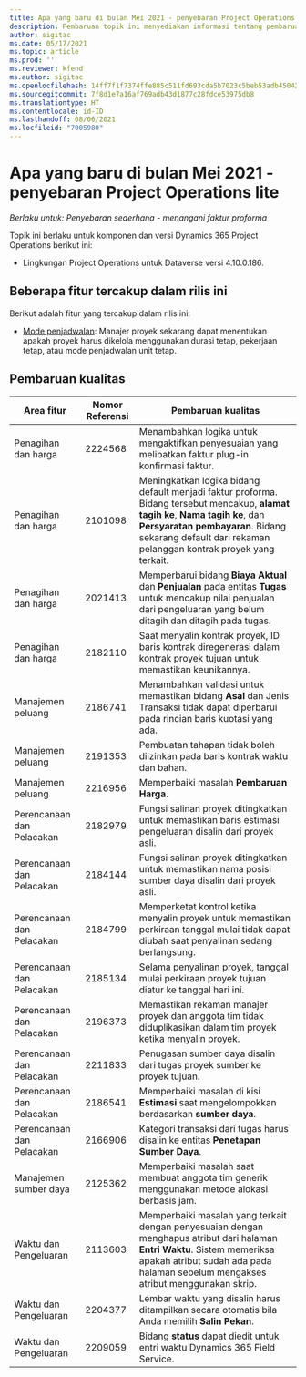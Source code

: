```yaml
---
title: Apa yang baru di bulan Mei 2021 - penyebaran Project Operations lite
description: Pembaruan topik ini menyediakan informasi tentang pembaruan kualitas yang tersedia di penyebaran Project Operations lite Mei 2021.
author: sigitac
ms.date: 05/17/2021
ms.topic: article
ms.prod: ''
ms.reviewer: kfend
ms.author: sigitac
ms.openlocfilehash: 14ff7f1f7374ffe885c511fd693cda5b7023c5beb53adb45042ddda1e932c93d
ms.sourcegitcommit: 7f8d1e7a16af769adb43d1877c28fdce53975db8
ms.translationtype: HT
ms.contentlocale: id-ID
ms.lasthandoff: 08/06/2021
ms.locfileid: "7005980"
---
```

# <a name="whats-new-may-2021---project-operations-lite-deployment"></a>Apa yang baru di bulan Mei 2021 - penyebaran Project Operations lite

_Berlaku untuk: Penyebaran sederhana - menangani faktur proforma_

Topik ini berlaku untuk komponen dan versi Dynamics 365 Project Operations berikut ini:

   - Lingkungan Project Operations untuk Dataverse versi 4.10.0.186.

## <a name="features-included-in-this-release"></a>Beberapa fitur tercakup dalam rilis ini

Berikut adalah fitur yang tercakup dalam rilis ini:

- [Mode penjadwalan](../../project-management/scheduling-modes.md): Manajer proyek sekarang dapat menentukan apakah proyek harus dikelola menggunakan durasi tetap, pekerjaan tetap, atau mode penjadwalan unit tetap.

## <a name="quality-updates"></a>Pembaruan kualitas

| **Area fitur** | **Nomor Referensi** | **Pembaruan kualitas** |
| --- | --- | --- |
| Penagihan dan harga | 2224568 | Menambahkan logika untuk mengaktifkan penyesuaian yang melibatkan faktur plug-in konfirmasi faktur. |
| Penagihan dan harga | 2101098 | Meningkatkan logika bidang default menjadi faktur proforma. Bidang tersebut mencakup, **alamat tagih ke**, **Nama tagih ke**, dan **Persyaratan pembayaran**. Bidang sekarang default dari rekaman pelanggan kontrak proyek yang terkait. |
| Penagihan dan harga | 2021413 | Memperbarui bidang **Biaya Aktual** dan **Penjualan** pada entitas **Tugas** untuk mencakup nilai penjualan dari pengeluaran yang belum ditagih dan ditagih pada tugas. |
| Penagihan dan harga | 2182110 | Saat menyalin kontrak proyek, ID baris kontrak diregenerasi dalam kontrak proyek tujuan untuk memastikan keunikannya. |
| Manajemen peluang | 2186741 | Menambahkan validasi untuk memastikan bidang **Asal** dan Jenis Transaksi tidak dapat diperbarui pada rincian baris kuotasi yang ada. |
| Manajemen peluang | 2191353 | Pembuatan tahapan tidak boleh diizinkan pada baris kontrak waktu dan bahan. |
| Manajemen peluang | 2216956 | Memperbaiki masalah **Pembaruan Harga**. |
| Perencanaan dan Pelacakan | 2182979 | Fungsi salinan proyek ditingkatkan untuk memastikan baris estimasi pengeluaran disalin dari proyek asli. |
| Perencanaan dan Pelacakan | 2184144 | Fungsi salinan proyek ditingkatkan untuk memastikan nama posisi sumber daya disalin dari proyek asli. |
| Perencanaan dan Pelacakan | 2184799 | Memperketat kontrol ketika menyalin proyek untuk memastikan perkiraan tanggal mulai tidak dapat diubah saat penyalinan sedang berlangsung. |
| Perencanaan dan Pelacakan | 2185134 | Selama penyalinan proyek, tanggal mulai perkiraan proyek tujuan diatur ke tanggal hari ini. |
| Perencanaan dan Pelacakan | 2196373 | Memastikan rekaman manajer proyek dan anggota tim tidak diduplikasikan dalam tim proyek ketika menyalin proyek. |
| Perencanaan dan Pelacakan | 2211833 | Penugasan sumber daya disalin dari tugas proyek sumber ke proyek tujuan. |
| Perencanaan dan Pelacakan | 2186541 | Memperbaiki masalah di kisi **Estimasi** saat mengelompokkan berdasarkan **sumber daya**. |
| Perencanaan dan Pelacakan | 2166906 | Kategori transaksi dari tugas harus disalin ke entitas **Penetapan Sumber Daya**. |
| Manajemen sumber daya | 2125362 | Memperbaiki masalah saat membuat anggota tim generik menggunakan metode alokasi berbasis jam. |
| Waktu dan Pengeluaran | 2113603 | Memperbaiki masalah yang terkait dengan penyesuaian dengan menghapus atribut dari halaman **Entri Waktu**. Sistem memeriksa apakah atribut sudah ada pada halaman sebelum mengakses atribut menggunakan skrip. |
| Waktu dan Pengeluaran | 2204377 | Lembar waktu yang disalin harus ditampilkan secara otomatis bila Anda memilih **Salin Pekan**. |
| Waktu dan Pengeluaran | 2209059 | Bidang **status** dapat diedit untuk entri waktu Dynamics 365 Field Service. |
